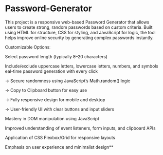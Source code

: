 # Password-Generator
This project is a responsive web-based Password Generator that allows users to create strong, random passwords based on custom criteria. Built using HTML for structure, CSS for styling, and JavaScript for logic, the tool helps improve online security by generating complex passwords instantly.

Customizable Options:

Select password length (typically 8–20 characters)

Include/exclude uppercase letters, lowercase letters, numbers, and symbols
eal-time password generation with every click

-> Secure randomness using JavaScript’s Math.random() logic

-> Copy to Clipboard button for easy use

-> Fully responsive design for mobile and desktop

-> User-friendly UI with clear buttons and input sliders

Mastery in DOM manipulation using JavaScript

Improved understanding of event listeners, form inputs, and clipboard APIs

Application of CSS Flexbox/Grid for responsive layouts

Emphasis on user experience and minimalist design**
